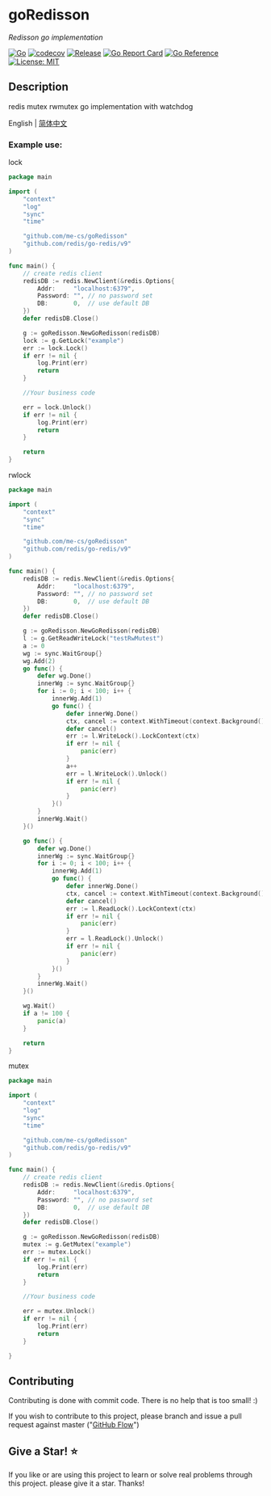 # goRedisson

*Redisson go implementation*

[![Go](https://github.com/me-cs/goRedisson/workflows/Go/badge.svg?branch=main)](https://github.com/me-cs/goRedisson/actions)
[![codecov](https://codecov.io/gh/me-cs/goRedisson/branch/main/graph/badge.svg)](https://codecov.io/gh/me-cs/goRedisson)
[![Release](https://img.shields.io/github/v/release/me-cs/goRedisson.svg?style=flat-square)](https://github.com/me-cs/goRedisson)
[![Go Report Card](https://goreportcard.com/badge/github.com/me-cs/goRedisson)](https://goreportcard.com/report/github.com/me-cs/goRedisson)
[![Go Reference](https://pkg.go.dev/badge/github.com/me-cs/goRedisson.svg)](https://pkg.go.dev/github.com/me-cs/goRedisson)
[![License: MIT](https://img.shields.io/badge/License-MIT-yellow.svg)](https://opensource.org/licenses/MIT)

## Description
redis mutex rwmutex go implementation with watchdog

English | [简体中文](README-CN.md)

### Example use:

lock
```go
package main

import (
	"context"
	"log"
	"sync"
	"time"

	"github.com/me-cs/goRedisson"
	"github.com/redis/go-redis/v9"
)

func main() {
	// create redis client
	redisDB := redis.NewClient(&redis.Options{
		Addr:     "localhost:6379",
		Password: "", // no password set
		DB:       0,  // use default DB
	})
	defer redisDB.Close()

	g := goRedisson.NewGoRedisson(redisDB)
	lock := g.GetLock("example")
	err := lock.Lock()
	if err != nil {
		log.Print(err)
		return
	}

	//Your business code

	err = lock.Unlock()
	if err != nil {
		log.Print(err)
		return
	}

	return
}

```

rwlock
```go
package main

import (
	"context"
	"sync"
	"time"

	"github.com/me-cs/goRedisson"
	"github.com/redis/go-redis/v9"
)

func main() {
	redisDB := redis.NewClient(&redis.Options{
		Addr:     "localhost:6379",
		Password: "", // no password set
		DB:       0,  // use default DB
	})
	defer redisDB.Close()

	g := goRedisson.NewGoRedisson(redisDB)
	l := g.GetReadWriteLock("testRwMutest")
	a := 0
	wg := sync.WaitGroup{}
	wg.Add(2)
	go func() {
		defer wg.Done()
		innerWg := sync.WaitGroup{}
		for i := 0; i < 100; i++ {
			innerWg.Add(1)
			go func() {
				defer innerWg.Done()
				ctx, cancel := context.WithTimeout(context.Background(), 5*time.Second)
				defer cancel()
				err := l.WriteLock().LockContext(ctx)
				if err != nil {
					panic(err)
				}
				a++
				err = l.WriteLock().Unlock()
				if err != nil {
					panic(err)
				}
			}()
		}
		innerWg.Wait()
	}()

	go func() {
		defer wg.Done()
		innerWg := sync.WaitGroup{}
		for i := 0; i < 100; i++ {
			innerWg.Add(1)
			go func() {
				defer innerWg.Done()
				ctx, cancel := context.WithTimeout(context.Background(), 5*time.Second)
				defer cancel()
				err := l.ReadLock().LockContext(ctx)
				if err != nil {
					panic(err)
				}
				err = l.ReadLock().Unlock()
				if err != nil {
					panic(err)
				}
			}()
		}
		innerWg.Wait()
	}()

	wg.Wait()
	if a != 100 {
		panic(a)
	}

	return
}

```

mutex
```go
package main

import (
	"context"
	"log"
	"sync"
	"time"

	"github.com/me-cs/goRedisson"
	"github.com/redis/go-redis/v9"
)

func main() {
	// create redis client
	redisDB := redis.NewClient(&redis.Options{
		Addr:     "localhost:6379",
		Password: "", // no password set
		DB:       0,  // use default DB
	})
	defer redisDB.Close()

	g := goRedisson.NewGoRedisson(redisDB)
	mutex := g.GetMutex("example")
	err := mutex.Lock()
	if err != nil {
		log.Print(err)
		return
	}

	//Your business code

	err = mutex.Unlock()
	if err != nil {
		log.Print(err)
		return
	}

}
```
## Contributing
Contributing is done with commit code. There is no help that is too small! :) 

If you wish to contribute to this project, please branch and issue a pull request against master ("[GitHub Flow](https://guides.github.com/introduction/flow/)")

## Give a Star! ⭐

If you like or are using this project to learn or solve real problems through this project. please give it a star. Thanks!